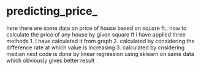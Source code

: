 # predicting_price_
here there are some data on price of house based on square ft., now to calculate the price of any house by given square ft i have applied three methods 1.  I have calculated it from graph  2. calculated by considering the difference rate at which value is increasing 3. calculated by cnsidering median
next code is done by linear regression using sklearn on same data which obviously gives better result
